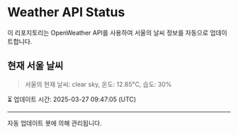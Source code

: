 
# Weather API Status

이 리포지토리는 OpenWeather API를 사용하여 서울의 날씨 정보를 자동으로 업데이트합니다.

## 현재 서울 날씨
> 서울의 현재 날씨: clear sky, 온도: 12.85°C, 습도: 30%

⏳ 업데이트 시간: 2025-03-27 09:47:05 (UTC)

---
자동 업데이트 봇에 의해 관리됩니다.
